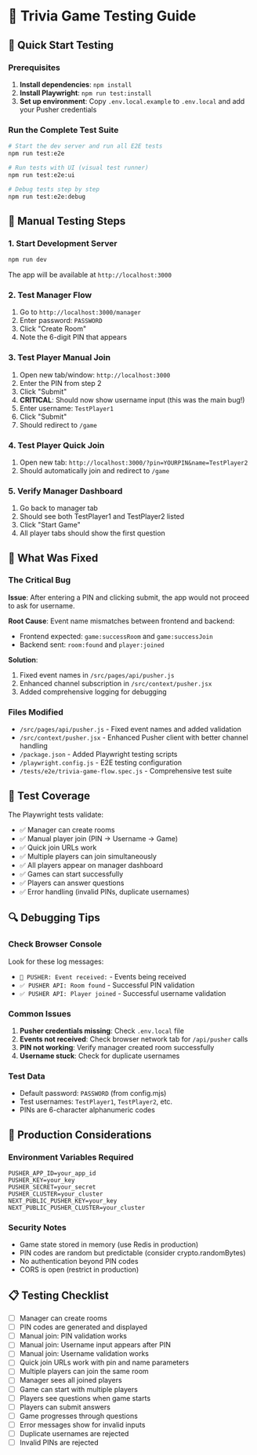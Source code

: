 # 🎯 Trivia Game Testing Guide

## 🚀 Quick Start Testing

### Prerequisites
1. **Install dependencies**: `npm install`
2. **Install Playwright**: `npm run test:install` 
3. **Set up environment**: Copy `.env.local.example` to `.env.local` and add your Pusher credentials

### Run the Complete Test Suite
```bash
# Start the dev server and run all E2E tests
npm run test:e2e

# Run tests with UI (visual test runner)
npm run test:e2e:ui

# Debug tests step by step
npm run test:e2e:debug
```

## 🔧 Manual Testing Steps

### 1. Start Development Server
```bash
npm run dev
```
The app will be available at `http://localhost:3000`

### 2. Test Manager Flow
1. Go to `http://localhost:3000/manager`
2. Enter password: `PASSWORD`
3. Click "Create Room"
4. Note the 6-digit PIN that appears

### 3. Test Player Manual Join
1. Open new tab/window: `http://localhost:3000`
2. Enter the PIN from step 2
3. Click "Submit"
4. **CRITICAL**: Should now show username input (this was the main bug!)
5. Enter username: `TestPlayer1`
6. Click "Submit" 
7. Should redirect to `/game`

### 4. Test Player Quick Join
1. Open new tab: `http://localhost:3000/?pin=YOURPIN&name=TestPlayer2`
2. Should automatically join and redirect to `/game`

### 5. Verify Manager Dashboard
1. Go back to manager tab
2. Should see both TestPlayer1 and TestPlayer2 listed
3. Click "Start Game"
4. All player tabs should show the first question

## 🐛 What Was Fixed

### The Critical Bug
**Issue**: After entering a PIN and clicking submit, the app would not proceed to ask for username.

**Root Cause**: Event name mismatches between frontend and backend:
- Frontend expected: `game:successRoom` and `game:successJoin`
- Backend sent: `room:found` and `player:joined`

**Solution**: 
1. Fixed event names in `/src/pages/api/pusher.js`
2. Enhanced channel subscription in `/src/context/pusher.jsx`
3. Added comprehensive logging for debugging

### Files Modified
- `/src/pages/api/pusher.js` - Fixed event names and added validation
- `/src/context/pusher.jsx` - Enhanced Pusher client with better channel handling
- `/package.json` - Added Playwright testing scripts
- `/playwright.config.js` - E2E testing configuration
- `/tests/e2e/trivia-game-flow.spec.js` - Comprehensive test suite

## 🧪 Test Coverage

The Playwright tests validate:
- ✅ Manager can create rooms
- ✅ Manual player join (PIN → Username → Game)
- ✅ Quick join URLs work
- ✅ Multiple players can join simultaneously
- ✅ All players appear on manager dashboard
- ✅ Games can start successfully
- ✅ Players can answer questions
- ✅ Error handling (invalid PINs, duplicate usernames)

## 🔍 Debugging Tips

### Check Browser Console
Look for these log messages:
- `🎯 PUSHER: Event received:` - Events being received
- `✅ PUSHER API: Room found` - Successful PIN validation
- `✅ PUSHER API: Player joined` - Successful username validation

### Common Issues
1. **Pusher credentials missing**: Check `.env.local` file
2. **Events not received**: Check browser network tab for `/api/pusher` calls
3. **PIN not working**: Verify manager created room successfully
4. **Username stuck**: Check for duplicate usernames

### Test Data
- Default password: `PASSWORD` (from config.mjs)
- Test usernames: `TestPlayer1`, `TestPlayer2`, etc.
- PINs are 6-character alphanumeric codes

## 🚀 Production Considerations

### Environment Variables Required
```
PUSHER_APP_ID=your_app_id
PUSHER_KEY=your_key  
PUSHER_SECRET=your_secret
PUSHER_CLUSTER=your_cluster
NEXT_PUBLIC_PUSHER_KEY=your_key
NEXT_PUBLIC_PUSHER_CLUSTER=your_cluster
```

### Security Notes
- Game state stored in memory (use Redis in production)
- PIN codes are random but predictable (consider crypto.randomBytes)
- No authentication beyond PIN codes
- CORS is open (restrict in production)

## 📋 Testing Checklist

- [ ] Manager can create rooms
- [ ] PIN codes are generated and displayed
- [ ] Manual join: PIN validation works
- [ ] Manual join: Username input appears after PIN
- [ ] Manual join: Username validation works
- [ ] Quick join URLs work with pin and name parameters
- [ ] Multiple players can join the same room
- [ ] Manager sees all joined players
- [ ] Game can start with multiple players
- [ ] Players see questions when game starts
- [ ] Players can submit answers
- [ ] Game progresses through questions
- [ ] Error messages show for invalid inputs
- [ ] Duplicate usernames are rejected
- [ ] Invalid PINs are rejected
